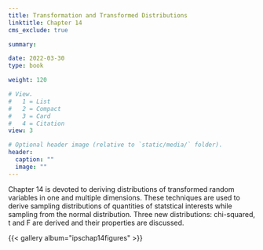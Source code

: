 ```yaml
---
title: Transformation and Transformed Distributions
linktitle: Chapter 14
cms_exclude: true

summary: 

date: 2022-03-30
type: book

weight: 120

# View.
#   1 = List
#   2 = Compact
#   3 = Card
#   4 = Citation
view: 3

# Optional header image (relative to `static/media/` folder).
header:
  caption: ""
  image: ""
---
```

Chapter 14 is devoted to deriving distributions of transformed random variables in one and multiple dimensions. These techniques are used to derive sampling distributions of quantities of statstical interests while sampling from the normal distribution. Three new distributions: chi-squared, t and F are derived and their properties are discussed.

{{< gallery album="ipschap14figures" >}}
